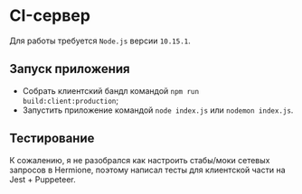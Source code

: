 # CI-сервер

Для работы требуется `Node.js` версии `10.15.1`.

## Запуск приложения

- Собрать клиентский бандл командой `npm run build:client:production`;
- Запустить приложение командой `node index.js` или `nodemon index.js`.

## Тестирование

К сожалению, я не разобрался как настроить стабы/моки сетевых запросов в Hermione,
поэтому написал тесты для клиентской части на Jest + Puppeteer.
